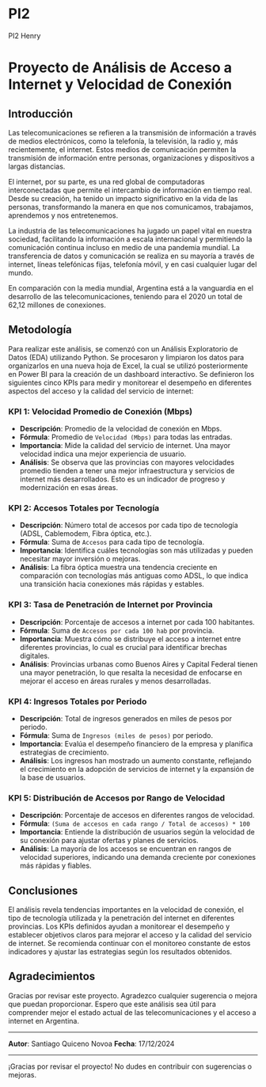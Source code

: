 # PI2
PI2 Henry 
# Proyecto de Análisis de Acceso a Internet y Velocidad de Conexión

## Introducción

Las telecomunicaciones se refieren a la transmisión de información a través de medios electrónicos, como la telefonía, la televisión, la radio y, más recientemente, el internet. Estos medios de comunicación permiten la transmisión de información entre personas, organizaciones y dispositivos a largas distancias.

El internet, por su parte, es una red global de computadoras interconectadas que permite el intercambio de información en tiempo real. Desde su creación, ha tenido un impacto significativo en la vida de las personas, transformando la manera en que nos comunicamos, trabajamos, aprendemos y nos entretenemos.

La industria de las telecomunicaciones ha jugado un papel vital en nuestra sociedad, facilitando la información a escala internacional y permitiendo la comunicación continua incluso en medio de una pandemia mundial. La transferencia de datos y comunicación se realiza en su mayoría a través de internet, líneas telefónicas fijas, telefonía móvil, y en casi cualquier lugar del mundo.

En comparación con la media mundial, Argentina está a la vanguardia en el desarrollo de las telecomunicaciones, teniendo para el 2020 un total de 62,12 millones de conexiones.

## Metodología

Para realizar este análisis, se comenzó con un Análisis Exploratorio de Datos (EDA) utilizando Python. Se procesaron y limpiaron los datos para organizarlos en una nueva hoja de Excel, la cual se utilizó posteriormente en Power BI para la creación de un dashboard interactivo. Se definieron los siguientes cinco KPIs para medir y monitorear el desempeño en diferentes aspectos del acceso y la calidad del servicio de internet:

### KPI 1: Velocidad Promedio de Conexión (Mbps)
- **Descripción**: Promedio de la velocidad de conexión en Mbps.
- **Fórmula**: Promedio de `Velocidad (Mbps)` para todas las entradas.
- **Importancia**: Mide la calidad del servicio de internet. Una mayor velocidad indica una mejor experiencia de usuario.
- **Análisis**: Se observa que las provincias con mayores velocidades promedio tienden a tener una mejor infraestructura y servicios de internet más desarrollados. Esto es un indicador de progreso y modernización en esas áreas.

### KPI 2: Accesos Totales por Tecnología
- **Descripción**: Número total de accesos por cada tipo de tecnología (ADSL, Cablemodem, Fibra óptica, etc.).
- **Fórmula**: Suma de `Accesos` para cada tipo de tecnología.
- **Importancia**: Identifica cuáles tecnologías son más utilizadas y pueden necesitar mayor inversión o mejoras.
- **Análisis**: La fibra óptica muestra una tendencia creciente en comparación con tecnologías más antiguas como ADSL, lo que indica una transición hacia conexiones más rápidas y estables.

### KPI 3: Tasa de Penetración de Internet por Provincia
- **Descripción**: Porcentaje de accesos a internet por cada 100 habitantes.
- **Fórmula**: Suma de `Accesos por cada 100 hab` por provincia.
- **Importancia**: Muestra cómo se distribuye el acceso a internet entre diferentes provincias, lo cual es crucial para identificar brechas digitales.
- **Análisis**: Provincias urbanas como Buenos Aires y Capital Federal tienen una mayor penetración, lo que resalta la necesidad de enfocarse en mejorar el acceso en áreas rurales y menos desarrolladas.

### KPI 4: Ingresos Totales por Periodo
- **Descripción**: Total de ingresos generados en miles de pesos por periodo.
- **Fórmula**: Suma de `Ingresos (miles de pesos)` por periodo.
- **Importancia**: Evalúa el desempeño financiero de la empresa y planifica estrategias de crecimiento.
- **Análisis**: Los ingresos han mostrado un aumento constante, reflejando el crecimiento en la adopción de servicios de internet y la expansión de la base de usuarios.

### KPI 5: Distribución de Accesos por Rango de Velocidad
- **Descripción**: Porcentaje de accesos en diferentes rangos de velocidad.
- **Fórmula**: `(Suma de accesos en cada rango / Total de accesos) * 100`
- **Importancia**: Entiende la distribución de usuarios según la velocidad de su conexión para ajustar ofertas y planes de servicios.
- **Análisis**: La mayoría de los accesos se encuentran en rangos de velocidad superiores, indicando una demanda creciente por conexiones más rápidas y fiables.

## Conclusiones

El análisis revela tendencias importantes en la velocidad de conexión, el tipo de tecnología utilizada y la penetración del internet en diferentes provincias. Los KPIs definidos ayudan a monitorear el desempeño y establecer objetivos claros para mejorar el acceso y la calidad del servicio de internet. Se recomienda continuar con el monitoreo constante de estos indicadores y ajustar las estrategias según los resultados obtenidos.

## Agradecimientos

Gracias por revisar este proyecto. Agradezco cualquier sugerencia o mejora que puedan proporcionar. Espero que este análisis sea útil para comprender mejor el estado actual de las telecomunicaciones y el acceso a internet en Argentina.

---

**Autor**: Santiago Quiceno Novoa
**Fecha**: 17/12/2024

---

¡Gracias por revisar el proyecto! No dudes en contribuir con sugerencias o mejoras.

